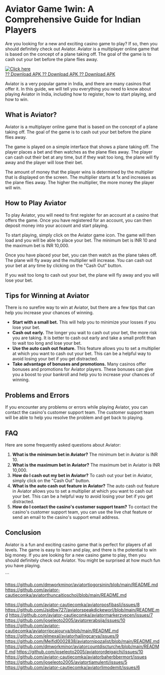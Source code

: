 # Aviator Game 1win: A Comprehensive Guide for Indian Players

Are you looking for a new and exciting casino game to play? If so, then
you should definitely check out Aviator. Aviator is a multiplayer online
game that is based on the concept of a plane taking off. The goal of the
game is to cash out your bet before the plane flies away.

[![Click
here](https://readscoops.com/wp-content/uploads/2023/03/Readscoop-aviator-1-1.jpg)](https://traff.sbs/deff)\
[?? Download APK ?? Download APK ?? Download
APK](https://traff.sbs/deff)

Aviator is a very popular game in India, and there are many casinos that
offer it. In this guide, we will tell you everything you need to know
about playing Aviator in India, including how to register, how to start
playing, and how to win.

## What is Aviator?

Aviator is a multiplayer online game that is based on the concept of a
plane taking off. The goal of the game is to cash out your bet before
the plane flies away.

The game is played on a simple interface that shows a plane taking off.
The player places a bet and then watches as the plane flies away. The
player can cash out their bet at any time, but if they wait too long,
the plane will fly away and the player will lose their bet.

The amount of money that the player wins is determined by the multiplier
that is displayed on the screen. The multiplier starts at 1x and
increases as the plane flies away. The higher the multiplier, the more
money the player will win.

## How to Play Aviator

To play Aviator, you will need to first register for an account at a
casino that offers the game. Once you have registered for an account,
you can then deposit money into your account and start playing.

To start playing, simply click on the Aviator game icon. The game will
then load and you will be able to place your bet. The minimum bet is INR
10 and the maximum bet is INR 10,000.

Once you have placed your bet, you can then watch as the plane takes
off. The plane will fly away and the multiplier will increase. You can
cash out your bet at any time by clicking on the "Cash Out"
button.

If you wait too long to cash out your bet, the plane will fly away and
you will lose your bet.

## Tips for Winning at Aviator

There is no surefire way to win at Aviator, but there are a few tips
that can help you increase your chances of winning.

-   **Start with a small bet.** This will help you to minimize your
    losses if you lose your bet.
-   **Cash out early.** The longer you wait to cash out your bet, the
    more risk you are taking. It is better to cash out early and take a
    small profit than to wait too long and lose your bet.
-   **Use the auto cash out feature.** This feature allows you to set a
    multiplier at which you want to cash out your bet. This can be a
    helpful way to avoid losing your bet if you get distracted.
-   **Take advantage of bonuses and promotions.** Many casinos offer
    bonuses and promotions for Aviator players. These bonuses can give
    you a boost to your bankroll and help you to increase your chances
    of winning.

## Problems and Errors

If you encounter any problems or errors while playing Aviator, you can
contact the casino\'s customer support team. The customer support team
will be able to help you resolve the problem and get back to playing.

## FAQ

Here are some frequently asked questions about Aviator:

1.  **What is the minimum bet in Aviator?** The minimum bet in Aviator
    is INR 10.
2.  **What is the maximum bet in Aviator?** The maximum bet in Aviator
    is INR 10,000.
3.  **How do I cash out my bet in Aviator?** To cash out your bet in
    Aviator, simply click on the "Cash Out" button.
4.  **What is the auto cash out feature in Aviator?** The auto cash out
    feature in Aviator allows you to set a multiplier at which you want
    to cash out your bet. This can be a helpful way to avoid losing your
    bet if you get distracted.
5.  **How do I contact the casino\'s customer support team?** To contact
    the casino\'s customer support team, you can use the live chat
    feature or send an email to the casino\'s support email address.

## Conclusion

Aviator is a fun and exciting casino game that is perfect for players of
all levels. The game is easy to learn and play, and there is the
potential to win big money. If you are looking for a new casino game to
play, then you should definitely check out Aviator. You might be
surprised at how much fun you have playing.

\`\`\`

https://github.com/dmworkminor/aviatortiogorsinin/blob/main/README.md
https://github.com/aviator-cautiecomka/aviatorthuncaitioschol/blob/main/README.md

https://github.com/aviator-cautiecomka/aviatorposfibasli/issues/8
https://github.com/Jsidbw727/aviatorspeakdickeworl/blob/main/README.md
https://github.com/aviator-cautiecomka/aviatormarkerzvecen/issues/7
https://github.com/joseleoto2005/aviatorerabsija/issues/10
https://github.com/aviator-cautiecomka/aviatorripcajourva/blob/main/README.md
https://github.com/elmexal/aviatorhajlingcarva/issues/9
https://github.com/Meifid0002838/aviatornipozalist/blob/main/README.md
https://github.com/dmworkminor/aviatorcountdiscturche/blob/main/README.md
https://github.com/joseleoto2005/aviatorordeigaichi/issues/10
https://github.com/aviator-cautiecomka/aviatorbaherbbermort/issues
https://github.com/joseleoto2005/aviatortiamulenti/issues/5
https://github.com/aviator-cautiecomka/aviatorlimodemit/issues/6
